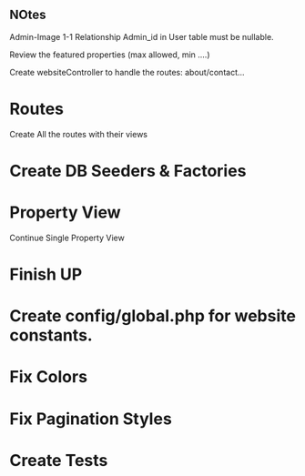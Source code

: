 ## NOtes
Admin-Image 1-1 Relationship
Admin_id in User table must be nullable.

Review the featured properties (max allowed, min ....)

Create websiteController to handle the routes: about/contact...

# Routes
Create All the routes with their views
# Create DB Seeders & Factories

# Property View

Continue Single Property View



# **Finish UP**
# Create config/global.php for website constants.
# Fix Colors
# Fix Pagination Styles
# Create Tests
